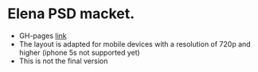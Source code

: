 # Elena PSD macket.
* GH-pages [link](https://rkfr.github.io/elena_psd.github.io/)
* The layout is adapted for mobile devices with a resolution of 720p and higher (iphone 5s not supported yet)
* This is not the final version